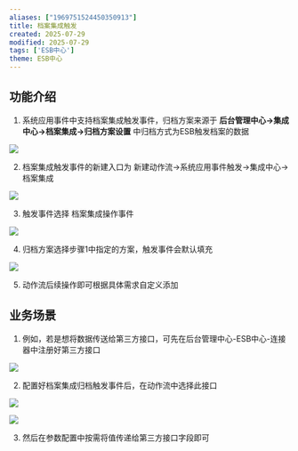 ```yaml
---
aliases: ["1969751524450350913"]
title: 档案集成触发
created: 2025-07-29
modified: 2025-07-29
tags: ['ESB中心']
theme: ESB中心
---
```


## 功能介绍

1. 系统应用事件中支持档案集成触发事件，归档方案来源于 **后台管理中心->集成中心->档案集成->归档方案设置** 中归档方式为ESB触发档案的数据

![](https://myhelpdoc.oss-cn-heyuan.aliyuncs.com/mdimages/cdf4cba1959c23343f8d963a9468fd62.jpg)

2. 档案集成触发事件的新建入口为 新建动作流->系统应用事件触发->集成中心->档案集成

![](https://myhelpdoc.oss-cn-heyuan.aliyuncs.com/mdimages/69452ab62af05a7d00f91d1730298e36.jpg)

3. 触发事件选择 档案集成操作事件

![](https://myhelpdoc.oss-cn-heyuan.aliyuncs.com/mdimages/e7c725ee674b79de67baf0bca065c788.jpg)

4. 归档方案选择步骤1中指定的方案，触发事件会默认填充

![](https://myhelpdoc.oss-cn-heyuan.aliyuncs.com/mdimages/e96ac02c7f2f2be9bc68cf5e39949a6a.jpg)

5. 动作流后续操作即可根据具体需求自定义添加

##

## 业务场景

1. 例如，若是想将数据传送给第三方接口，可先在后台管理中心-ESB中心-连接器中注册好第三方接口

![](https://myhelpdoc.oss-cn-heyuan.aliyuncs.com/mdimages/ccc9c2d4293a185fd5030b4eda8b806d.jpg)

2. 配置好档案集成归档触发事件后，在动作流中选择此接口

![](https://myhelpdoc.oss-cn-heyuan.aliyuncs.com/mdimages/c19c8ba0360076dc7132f75c900ca32e.jpg)

![](https://myhelpdoc.oss-cn-heyuan.aliyuncs.com/mdimages/cb538b2f3e02d65927ef0ddb3ed61b5c.jpg)

3. 然后在参数配置中按需将值传递给第三方接口字段即可


